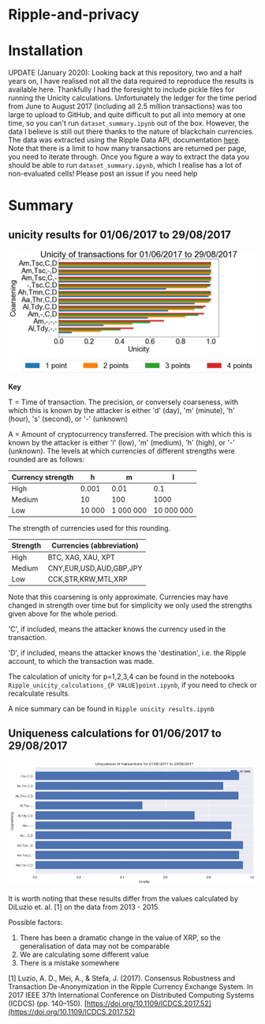 # Ripple-and-privacy

# Installation
UPDATE (January 2020): Looking back at this repository, two and a half years on, I have realised not all the data required to reproduce the results is available here. Thankfully I had the foresight to include pickle files for running the Unicity calculations. Unfortunately the ledger for the time period from June to August 2017 (including all 2.5 million transactions) was too large to upload to GitHub, and quite difficult to put all into memory at one time, so you can't run  `dataset_summary.ipynb` out of the box. However, the data I believe is still out there thanks to the nature of blackchain currencies. The data was extracted using the Ripple Data API, documentation [here](https://xrpl.org/data-api.html). Note that there is a limit to how many transactions are returned per page, you need to iterate through. Once you figure a way to extract the data you should be able to run `dataset_summary.ipynb`, which I realise has a lot of non-evaluated cells! Please post an issue if you need help

# Summary
## unicity results for 01/06/2017 to 29/08/2017

![Unicity results](unicity_results.png)

**Key**

T = Time of transaction. The precision, or conversely coarseness, with which this is known by the attacker is either 'd' (day), 'm' (minute), 'h' (hour), 's' (second), or '-' (unknown)

A = Amount of cryptocurrency transferred. The precision with which this is known by the attacker is either 'l' (low), 'm' (medium), 'h' (high), or '-' (unknown). The levels at which currencies of different strengths were rounded are as follows:

| Currency strength | h      | m         | l          |
|-------------------|--------|-----------|------------|
| High              | 0.001  | 0.01      | 0.1        |
| Medium            | 10     | 100       | 1000       |
| Low               | 10 000 | 1 000 000 | 10 000 000 |

The strength of currencies used for this rounding.

| Strength | Currencies (abbreviation) |
|----------|---------------------------|
| High     | BTC, XAG, XAU, XPT        |
| Medium   | CNY,EUR,USD,AUD,GBP,JPY   |
| Low      | CCK,STR,KRW,MTL,XRP       |
  
Note that this coarsening is only approximate. Currencies may have changed in strength over time but for simplicity we only used the strengths given above for the whole period.

'C', if included, means the attacker knows the currency used in the transaction.

'D', if included, means the attacker knows the 'destination', i.e. the Ripple account, to which the transaction was made. 

The calculation of unicity for p=1,2,3,4 can be found in the notebooks `Ripple_unicity_calculations_{P VALUE}point.ipynb`, if you need to check or recalculate results.

A nice summary can be found in `Ripple unicity results.ipynb`

## Uniqueness calculations for 01/06/2017 to 29/08/2017
![Uniqueness results](uniqueness_results.png)

It is worth noting that these results differ from the values calculated by DiLuzio et. al. [1] on the data from 2013 - 2015.

Possible factors:
1. There has been a dramatic change in the value of XRP, so the generalisation of data may not be comparable
2. We are calculating some different value
3. There is a mistake somewhere

[1] Luzio, A. D., Mei, A., & Stefa, J. (2017). Consensus Robustness and Transaction De-Anonymization in the Ripple Currency Exchange System. In 2017 IEEE 37th International Conference on Distributed Computing Systems (ICDCS) (pp. 140–150). [https://doi.org/10.1109/ICDCS.2017.52](https://doi.org/10.1109/ICDCS.2017.52)
